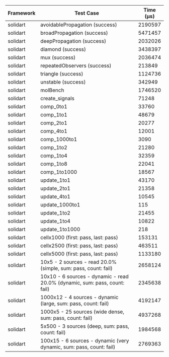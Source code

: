 | Framework | Test Case | Time (μs) |
| --- | --- | --- |
| solidart | avoidablePropagation (success) | 2190597 |
| solidart | broadPropagation (success) | 5471457 |
| solidart | deepPropagation (success) | 2032026 |
| solidart | diamond (success) | 3438397 |
| solidart | mux (success) | 2036474 |
| solidart | repeatedObservers (success) | 213849 |
| solidart | triangle (success) | 1124736 |
| solidart | unstable (success) | 342949 |
| solidart | molBench | 1746520 |
| solidart | create_signals | 71248 |
| solidart | comp_0to1 | 33760 |
| solidart | comp_1to1 | 48679 |
| solidart | comp_2to1 | 20277 |
| solidart | comp_4to1 | 12001 |
| solidart | comp_1000to1 | 3090 |
| solidart | comp_1to2 | 21280 |
| solidart | comp_1to4 | 32359 |
| solidart | comp_1to8 | 22041 |
| solidart | comp_1to1000 | 18567 |
| solidart | update_1to1 | 43170 |
| solidart | update_2to1 | 21358 |
| solidart | update_4to1 | 10545 |
| solidart | update_1000to1 | 115 |
| solidart | update_1to2 | 21455 |
| solidart | update_1to4 | 10822 |
| solidart | update_1to1000 | 218 |
| solidart | cellx1000 (first: pass, last: pass) | 153131 |
| solidart | cellx2500 (first: pass, last: pass) | 463511 |
| solidart | cellx5000 (first: pass, last: pass) | 1133180 |
| solidart | 10x5 - 2 sources - read 20.0% (simple, sum: pass, count: fail) | 2658124 |
| solidart | 10x10 - 6 sources - dynamic - read 20.0% (dynamic, sum: pass, count: fail) | 2345638 |
| solidart | 1000x12 - 4 sources - dynamic (large, sum: pass, count: fail) | 4192147 |
| solidart | 1000x5 - 25 sources (wide dense, sum: pass, count: fail) | 4937268 |
| solidart | 5x500 - 3 sources (deep, sum: pass, count: fail) | 1984568 |
| solidart | 100x15 - 6 sources - dynamic (very dynamic, sum: pass, count: fail) | 2769363 |
